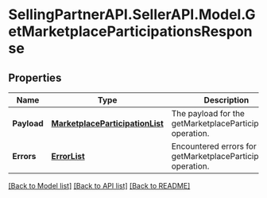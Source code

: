 # SellingPartnerAPI.SellerAPI.Model.GetMarketplaceParticipationsResponse
## Properties

Name | Type | Description | Notes
------------ | ------------- | ------------- | -------------
**Payload** | [**MarketplaceParticipationList**](MarketplaceParticipationList.md) | The payload for the getMarketplaceParticipations operation. | [optional] 
**Errors** | [**ErrorList**](ErrorList.md) | Encountered errors for the getMarketplaceParticipations operation. | [optional] 

[[Back to Model list]](../README.md#documentation-for-models) [[Back to API list]](../README.md#documentation-for-api-endpoints) [[Back to README]](../README.md)

